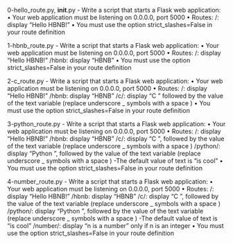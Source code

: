 0-hello_route.py, __init__.py - Write a script that starts a Flask web application:
    • Your web application must be listening on 0.0.0.0, port 5000
    • Routes:
        /: display “Hello HBNB!”
    • You must use the option strict_slashes=False in your route definition

1-hbnb_route.py - Write a script that starts a Flask web application:
    • Your web application must be listening on 0.0.0.0, port 5000
    • Routes:
        /: display “Hello HBNB!”
        /hbnb: display “HBNB”
    • You must use the option strict_slashes=False in your route definition

2-c_route.py - Write a script that starts a Flask web application:
    • Your web application must be listening on 0.0.0.0, port 5000
    • Routes:
        /: display “Hello HBNB!”
        /hbnb: display “HBNB”
        /c/<text>: display “C ” followed by the value of the text variable (replace underscore _ symbols with a space )
    • You must use the option strict_slashes=False in your route definition

3-python_route.py - Write a script that starts a Flask web application:
    • Your web application must be listening on 0.0.0.0, port 5000
    • Routes:
        /: display “Hello HBNB!”
        /hbnb: display “HBNB”
        /c/<text>: display “C ”, followed by the value of the text variable (replace underscore _ symbols with a space )
        /python/<text>: display “Python ”, followed by the value of the text variable (replace underscore _ symbols with a space )
            -The default value of text is “is cool”
    • You must use the option strict_slashes=False in your route definition

4-number_route.py - Write a script that starts a Flask web application:
    • Your web application must be listening on 0.0.0.0, port 5000
    • Routes:
        /: display “Hello HBNB!”
        /hbnb: display “HBNB”
        /c/<text>: display “C ”, followed by the value of the text variable (replace underscore _ symbols with a space )
        /python/<text>: display “Python ”, followed by the value of the text variable (replace underscore _ symbols with a space )
            -The default value of text is “is cool”
        /number/<n>: display “n is a number” only if n is an integer
    • You must use the option strict_slashes=False in your route definition